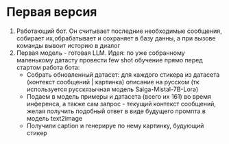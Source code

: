 # Первая версия
1) Работающий бот. Он считывает последние необходимые сообщения, собирает их,обрабатывает и сохраняет в базу данны, а при вызове команды вывоит историю в диалог
2) Первая модель - готовая LLM. Идея: по уже собранному маленькому датасту провести few shot обучение прямо перед стартом работа бота:
    * Собрать обновленный датасет: для каждого стикера из датасета (контекст сообщений | картинка) описание на русском (тк используется русскязычная модель Saiga-Mistal-7B-Lora)
    * Подаем в модель примеры и датасета (всего их 161) во время инференса, а также сам запрос - текущий контекст сообщений, желая получить подобный ответ в виде будущего промпта в модель text2image
    * Получили caption и генерируе по нему картинку, будующий стикер